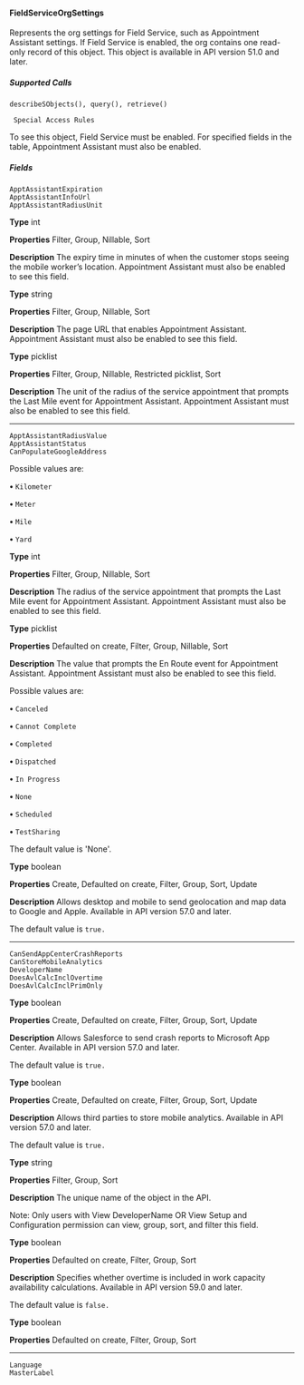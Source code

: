 #### FieldServiceOrgSettings

Represents the org settings for Field Service, such as Appointment Assistant settings. If Field Service is enabled, the org contains one
read-only record of this object. This object is available in API version 51.0 and later.

##### Supported Calls
```
describeSObjects(), query(), retrieve()

 Special Access Rules

```
To see this object, Field Service must be enabled. For specified fields in the table, Appointment Assistant must also be enabled.

##### Fields

```
ApptAssistantExpiration
ApptAssistantInfoUrl
ApptAssistantRadiusUnit

```

**Type**
int

**Properties**
Filter, Group, Nillable, Sort

**Description**
The expiry time in minutes of when the customer stops seeing the mobile worker’s location.
Appointment Assistant must also be enabled to see this field.

**Type**
string

**Properties**
Filter, Group, Nillable, Sort

**Description**
The page URL that enables Appointment Assistant. Appointment Assistant must also be
enabled to see this field.

**Type**
picklist

**Properties**
Filter, Group, Nillable, Restricted picklist, Sort

**Description**
The unit of the radius of the service appointment that prompts the Last Mile event for
Appointment Assistant. Appointment Assistant must also be enabled to see this field.


-----

```
ApptAssistantRadiusValue
ApptAssistantStatus
CanPopulateGoogleAddress

```

Possible values are:

**•** `Kilometer`

**•** `Meter`

**•** `Mile`

**•** `Yard`

**Type**
int

**Properties**
Filter, Group, Nillable, Sort

**Description**
The radius of the service appointment that prompts the Last Mile event for Appointment
Assistant. Appointment Assistant must also be enabled to see this field.

**Type**
picklist

**Properties**
Defaulted on create, Filter, Group, Nillable, Sort

**Description**
The value that prompts the En Route event for Appointment Assistant. Appointment Assistant
must also be enabled to see this field.

Possible values are:

**•** `Canceled`

**•** `Cannot Complete`

**•** `Completed`

**•** `Dispatched`

**•** `In Progress`

**•** `None`

**•** `Scheduled`

**•** `TestSharing`

The default value is 'None'.

**Type**
boolean

**Properties**
Create, Defaulted on create, Filter, Group, Sort, Update

**Description**
Allows desktop and mobile to send geolocation and map data to Google and Apple. Available
in API version 57.0 and later.

The default value is `true.`


-----

```
CanSendAppCenterCrashReports
CanStoreMobileAnalytics
DeveloperName
DoesAvlCalcInclOvertime
DoesAvlCalcInclPrimOnly

```

**Type**
boolean

**Properties**
Create, Defaulted on create, Filter, Group, Sort, Update

**Description**
Allows Salesforce to send crash reports to Microsoft App Center. Available in API version 57.0
and later.

The default value is `true.`

**Type**
boolean

**Properties**
Create, Defaulted on create, Filter, Group, Sort, Update

**Description**
Allows third parties to store mobile analytics. Available in API version 57.0 and later.

The default value is `true.`

**Type**
string

**Properties**
Filter, Group, Sort

**Description**
The unique name of the object in the API.

Note: Only users with View DeveloperName OR View Setup and Configuration
permission can view, group, sort, and filter this field.

**Type**
boolean

**Properties**
Defaulted on create, Filter, Group, Sort

**Description**
Specifies whether overtime is included in work capacity availability calculations. Available
in API version 59.0 and later.

The default value is `false.`

**Type**
boolean

**Properties**
Defaulted on create, Filter, Group, Sort


-----

```
Language
MasterLabel

